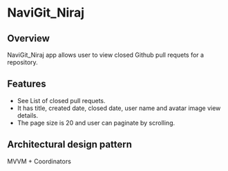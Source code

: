 # NaviGit_Niraj

##  Overview

NaviGit_Niraj app allows user to view closed Github pull requets for a repository.

## Features

- See List of closed pull requets.
- It has title, created date, closed date, user name and avatar image view details.
- The page size is 20 and user can paginate by scrolling.

## Architectural design pattern

MVVM + Coordinators
